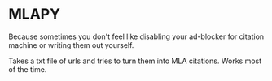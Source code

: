 # MLAPY
Because sometimes you don't feel like disabling your ad-blocker for citation machine or writing them out yourself.

Takes a txt file of urls and tries to turn them into MLA citations. Works most of the time.
